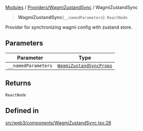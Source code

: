 [Modules](../../../README.md) / [Providers/WagmiZustandSync](../README.md) / WagmiZustandSync

> **WagmiZustandSync**(`__namedParameters`): `ReactNode`

Provider for synchronizing wagmi config with zustand store.

## Parameters

| Parameter | Type |
| ------ | ------ |
| `__namedParameters` | [`WagmiZustandSyncProps`](../interfaces/WagmiZustandSyncProps.md) |

## Returns

`ReactNode`

## Defined in

[src/web3/components/WagmiZustandSync.tsx:28](https://github.com/bgd-labs/fe-shared/blob/09fc11c58abae5aa2af4d8b6d7c2f384460843a4/src/web3/components/WagmiZustandSync.tsx#L28)
